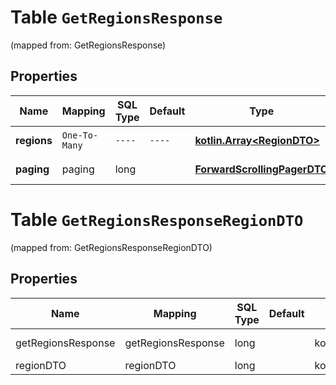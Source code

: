 
# Table `GetRegionsResponse`
(mapped from: GetRegionsResponse)

## Properties
Name | Mapping | SQL Type | Default | Type | Description | Notes
---- | ------- | -------- | ------- | ---- | ----------- | -----
**regions** | `One-To-Many` | `----` | `----`  | [**kotlin.Array&lt;RegionDTO&gt;**](RegionDTO.md) | Регион доставки. | 
**paging** | paging | long |  | [**ForwardScrollingPagerDTO**](ForwardScrollingPagerDTO.md) |  |  [optional] [foreignkey]


# **Table `GetRegionsResponseRegionDTO`**
(mapped from: GetRegionsResponseRegionDTO)

## Properties
Name | Mapping | SQL Type | Default | Type | Description | Notes
---- | ------- | -------- | ------- | ---- | ----------- | -----
getRegionsResponse | getRegionsResponse | long | | kotlin.Long | Primary Key | *one*
regionDTO | regionDTO | long | | kotlin.Long | Foreign Key | *many*




